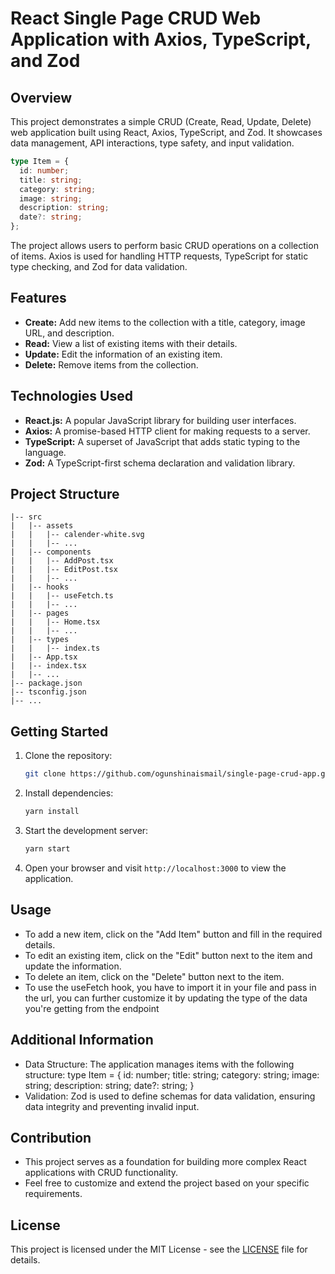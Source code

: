 # React Single Page CRUD Web Application with Axios, TypeScript, and Zod

## Overview

This project demonstrates a simple CRUD (Create, Read, Update, Delete) web application built using React, Axios, TypeScript, and Zod. It showcases data management, API interactions, type safety, and input validation.

```typescript
type Item = {
  id: number;
  title: string;
  category: string;
  image: string;
  description: string;
  date?: string;
};
```

The project allows users to perform basic CRUD operations on a collection of items. Axios is used for handling HTTP requests, TypeScript for static type checking, and Zod for data validation.

## Features

- **Create:** Add new items to the collection with a title, category, image URL, and description.
- **Read:** View a list of existing items with their details.
- **Update:** Edit the information of an existing item.
- **Delete:** Remove items from the collection.

## Technologies Used

- **React.js:** A popular JavaScript library for building user interfaces.
- **Axios:** A promise-based HTTP client for making requests to a server.
- **TypeScript:** A superset of JavaScript that adds static typing to the language.
- **Zod:** A TypeScript-first schema declaration and validation library.

## Project Structure

```
|-- src
|   |-- assets
|   |   |-- calender-white.svg
|   |   |-- ...
|   |-- components
|   |   |-- AddPost.tsx
|   |   |-- EditPost.tsx
|   |   |-- ...
|   |-- hooks
|   |   |-- useFetch.ts
|   |   |-- ...
|   |-- pages
|   |   |-- Home.tsx
|   |   |-- ...
|   |-- types
|   |   |-- index.ts
|   |-- App.tsx
|   |-- index.tsx
|   |-- ...
|-- package.json
|-- tsconfig.json
|-- ...
```

## Getting Started

1. Clone the repository:

   ```bash
   git clone https://github.com/ogunshinaismail/single-page-crud-app.git
   ```

2. Install dependencies:

   ```bash
   yarn install
   ```

3. Start the development server:

   ```bash
   yarn start
   ```

4. Open your browser and visit `http://localhost:3000` to view the application.

## Usage

- To add a new item, click on the "Add Item" button and fill in the required details.
- To edit an existing item, click on the "Edit" button next to the item and update the information.
- To delete an item, click on the "Delete" button next to the item.
- To use the useFetch hook, you have to import it in your file and pass in the url, you can further customize it by
  updating the type of the data you're getting from the endpoint

## Additional Information

- Data Structure: The application manages items with the following structure:
    type Item = {
        id: number;
        title: string;
        category: string;
        image: string;
        description: string;
        date?: string;
    }
- Validation: Zod is used to define schemas for data validation, ensuring data integrity and preventing invalid input.

## Contribution

- This project serves as a foundation for building more complex React applications with CRUD functionality.
- Feel free to customize and extend the project based on your specific requirements.

## License

This project is licensed under the MIT License - see the [LICENSE](LICENSE) file for details.